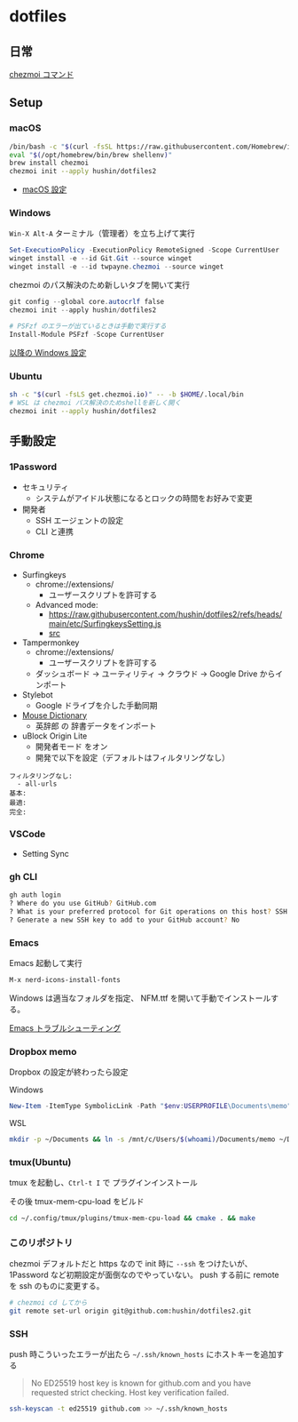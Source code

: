 # dotfiles

## 日常

[chezmoi コマンド](./docs/chezmoi-cheat-sheet.md)

## Setup

### macOS

```sh
/bin/bash -c "$(curl -fsSL https://raw.githubusercontent.com/Homebrew/install/HEAD/install.sh)"
eval "$(/opt/homebrew/bin/brew shellenv)"
brew install chezmoi
chezmoi init --apply hushin/dotfiles2
```

- [macOS 設定](./docs/macos.md)

### Windows

`Win-X Alt-A` ターミナル（管理者）を立ち上げて実行

```powershell
Set-ExecutionPolicy -ExecutionPolicy RemoteSigned -Scope CurrentUser
winget install -e --id Git.Git --source winget
winget install -e --id twpayne.chezmoi --source winget
```

chezmoi のパス解決のため新しいタブを開いて実行

```powershell
git config --global core.autocrlf false
chezmoi init --apply hushin/dotfiles2
```

```powershell
# PSFzf のエラーが出ているときは手動で実行する
Install-Module PSFzf -Scope CurrentUser
```

[以降の Windows 設定](./docs/windows.md)

### Ubuntu

```sh
sh -c "$(curl -fsLS get.chezmoi.io)" -- -b $HOME/.local/bin
# WSL は chezmoi パス解決のためshellを新しく開く
chezmoi init --apply hushin/dotfiles2
```

## 手動設定

### 1Password

- セキュリティ
  - システムがアイドル状態になるとロックの時間をお好みで変更
- 開発者
  - SSH エージェントの設定
  - CLI と連携

### Chrome

- Surfingkeys
  - chrome://extensions/
    - ユーザースクリプトを許可する
  - Advanced mode:
    - https://raw.githubusercontent.com/hushin/dotfiles2/refs/heads/main/etc/SurfingkeysSetting.js
    - [src](./etc/SurfingkeysSetting.js)
- Tampermonkey
  - chrome://extensions/
    - ユーザースクリプトを許可する
  - ダッシュボード → ユーティリティ → クラウド → Google Drive からインポート
- Stylebot
  - Google ドライブを介した手動同期
- [Mouse Dictionary](https://qiita.com/wtetsu/items/c43232c6c44918e977c9)
  - 英辞郎 の 辞書データをインポート
- uBlock Origin Lite
  - 開発者モード をオン
  - 開発で以下を設定（デフォルトはフィルタリングなし）

```
フィルタリングなし:
  - all-urls
基本:
最適:
完全:
```

### VSCode

- Setting Sync

### gh CLI

```sh
gh auth login
? Where do you use GitHub? GitHub.com
? What is your preferred protocol for Git operations on this host? SSH
? Generate a new SSH key to add to your GitHub account? No
```

### Emacs

Emacs 起動して実行

```sh
M-x nerd-icons-install-fonts
```

Windows は適当なフォルダを指定、 NFM.ttf を開いて手動でインストールする。

[Emacs トラブルシューティング](docs/emacs.md)

### Dropbox memo

Dropbox の設定が終わったら設定

Windows

```powershell
New-Item -ItemType SymbolicLink -Path "$env:USERPROFILE\Documents\memo" -Value "$env:USERPROFILE\Dropbox\memo"
```

WSL

```sh
mkdir -p ~/Documents && ln -s /mnt/c/Users/$(whoami)/Documents/memo ~/Documents/memo
```

### tmux(Ubuntu)

tmux を起動し、`Ctrl-t I` で プラグインインストール

その後 tmux-mem-cpu-load をビルド

```sh
cd ~/.config/tmux/plugins/tmux-mem-cpu-load && cmake . && make
```

### このリポジトリ

chezmoi デフォルトだと https なので init 時に `--ssh` をつけたいが、1Password など初期設定が面倒なのでやっていない。
push する前に remote を ssh のものに変更する。

```sh
# chezmoi cd してから
git remote set-url origin git@github.com:hushin/dotfiles2.git
```

### SSH

push 時こういったエラーが出たら `~/.ssh/known_hosts` にホストキーを追加する

> No ED25519 host key is known for github.com and you have requested strict checking.
> Host key verification failed.

```sh
ssh-keyscan -t ed25519 github.com >> ~/.ssh/known_hosts
```

